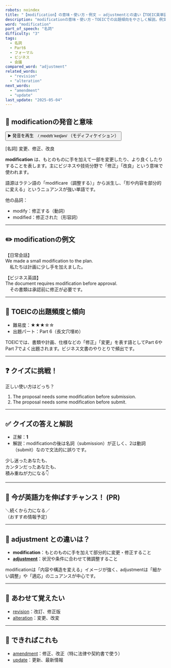 ```yaml
---
robots: noindex
title: "【modification】の意味・使い方・例文 ― adjustmentとの違い【TOEIC英単語】"
description: "modificationの意味・使い方・TOEICでの出題傾向をやさしく解説。例文・クイズ付きでadjustmentとの違いもわかりやすく学べます。"
word: "modification"
part_of_speech: "名詞"
difficulty: "3"
tags:
  - 名詞
  - Part6
  - フォーマル
  - ビジネス
  - 会議
compared_word: "adjustment"
related_words:
  - "revision"
  - "alteration"
next_words:
  - "amendment"
  - "update"
last_update: "2025-05-04"
---
```


## 🔰 modificationの発音と意味

<button class="play-audio" onclick="playTTS('modification')">
  <span class="play-audio-main">
    ▶️ 発音を再生　/ˌmɒdɪfɪˈkeɪʃən/
  </span>
  <span class="play-audio-sub">
    （モディフィケイション）
  </span>
</button>

[名詞] 変更、修正、改良

**modification** は、もとのものに手を加えて一部を変更したり、より良くしたりすることを表します。主にビジネスや技術分野で「修正」「改良」という意味で使われます。

語源はラテン語の「modificare（調整する）」から派生し、「形や内容を部分的に変える」というニュアンスが強い単語です。

他の品詞：  
- modify：修正する（動詞）
- modified：修正された（形容詞）

---

## ✏️ modificationの例文

【日常会話】  
We made a small modification to the plan.  
　私たちは計画に少し手を加えました。

【ビジネス英語】  
The document requires modification before approval.  
　その書類は承認前に修正が必要です。

---

## 🎯 TOEICの出題頻度と傾向

- 難易度：★★★☆☆
- 出題パート：Part 6（長文穴埋め）

TOEICでは、書類や計画、仕様などの「修正」「変更」を表す語としてPart 6やPart 7でよく出題されます。ビジネス文書のやりとりで頻出です。

---

## ❓ クイズに挑戦！

正しい使い方はどっち？

1. The proposal needs some modification before submission.  
2. The proposal needs some modification before submit.

---

## ✅ クイズの答えと解説

- 正解：**1**
- 解説：modificationの後は名詞（submission）が正しく、2は動詞（submit）なので文法的に誤りです。

少し迷ったあなたも、  
カンタンだったあなたも、  
積み重ねが力になる👇️

---

## 🚀 今が英語力を伸ばすチャンス！ (PR)

<div class="info-center">
＼続くから力になる／<br>  
（おすすめ情報予定）
</div>

---

## 🤔  adjustment との違いは？

- **modification**：もとのものに手を加えて部分的に変更・修正すること
- **[adjustment](/adjustment)**：状況や条件に合わせて微調整すること

modificationは「内容や構造を変える」イメージが強く、adjustmentは「細かい調整」や「適応」のニュアンスが中心です。

---

## 🧩 あわせて覚えたい

- [revision](/revision)：改訂、修正版
- [alteration](/alteration)：変更、改変

---

## 📖 できればこれも

- [amendment](/amendment)：修正、改正（特に法律や契約書で使う）
- [update](/update)：更新、最新情報

<!-- cvid: aid47_bid33 -->
